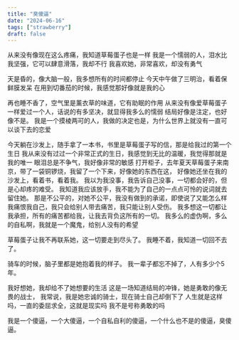```yaml
---
title: "臭傻逼"
date: "2024-06-16"
tags: ["strawberry"]
draft: false
---
```


从来没有像现在这么疼痛，我知道草莓蛋子也是一样
我是一个懦弱的人，泪水比我坚强，它可以肆意滑落，我却不行
我喜欢她，非常喜欢，却没有勇气

天是昏的，像大脑一般，我多想所有的时间都停止
今天中午做了三明治，看着保鲜膜发呆
在用到切番茄的时候，我感觉那好像就是我的心

再也睡不香了，空气里是薰衣草的味道，它有助眠的作用
从来没有像爱草莓蛋子一样爱过一个人，话说的有多坚决，就显得我多么的懦弱
结局好像是注定，也好像不是。
我是一个摸棱两可的人，我做的决定也是，为什么世界上就没有一直可以谈下去的恋爱

今天躺在沙发上，随手拿了一本书，书里是草莓蛋子写的信，那是给我过的第一个生日
我从来没有过过一个非常正式的生日，我感觉到无比的温暖，我觉得那就是我的唯一
眼泪总是不争气，我好像非常的敏感
打开柜子，去年夏天草莓蛋子来南京，带了一袋铜锣烧，我留了一个下来，好像她的东西在这，
好像她还坐在我的沙发上，看着书，看着我。
我以为我没事，我告诉自己没事，一切都会好的，但是心却疼的难受。
我知道我应该放手，我不能为了自己的一点点可怜的说词就去留住她。
那是不公平的，对她不公平，我没有做到的承诺，即使说了又能怎么样
我痛恨我自己，我只会给别人带去痛苦，我只能让别人受伤。
我多想这一切都让我承担，所有的痛苦都给我，让我去背负这所有的一切。
我多么的虚伪啊，多么的自私啊，我就是一个魔鬼，给别人没有的希望

草莓蛋子让我不再联系她，这一切要走到尽头了。
我睡不着，我知道一切回不去了。

骑车的时候，脑子里都是她抱着我的样子。
我一辈子都忘不掉了，人有多少个5年。

我好想她，我却给不了她想要的生活
这是一场知道结局的冲锋，她是勇敢的像无畏的战士，
我常说，我是她忠诚的骑士，现在骑士自己却倒下了
人生就是这样吗，一直的委屈求全，这就是现实吗
我不是号称勇敢的吗

我是一个傻逼，一个大傻逼，一个自私自利的傻逼，一个什么也不是的傻逼，臭傻逼。

